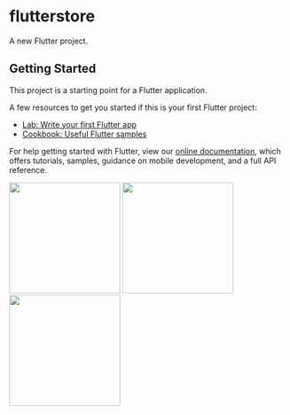 # flutterstore

A new Flutter project.

## Getting Started

This project is a starting point for a Flutter application.

A few resources to get you started if this is your first Flutter project:

- [Lab: Write your first Flutter app](https://flutter.dev/docs/get-started/codelab)
- [Cookbook: Useful Flutter samples](https://flutter.dev/docs/cookbook)

For help getting started with Flutter, view our
[online documentation](https://flutter.dev/docs), which offers tutorials,
samples, guidance on mobile development, and a full API reference.

<p float="left">
  <img src="https://user-images.githubusercontent.com/20521609/97747245-68dd9480-1aca-11eb-8553-70eebc272d9e.png" width="200" />
  <img src="https://user-images.githubusercontent.com/20521609/97747756-35e7d080-1acb-11eb-83b3-32b093f1a3fb.png" width="200" />
  <img src="https://user-images.githubusercontent.com/20521609/97747603-ffaa5100-1aca-11eb-8f57-e3b9f333c4f5.png" width="200" />
</p>
